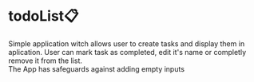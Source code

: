 # todoList📋

Simple application witch allows user to create tasks and display them in aplication.
User can mark task as completed, edit it's name or completly remove it from the list.<br>
The App has safeguards against adding empty inputs


